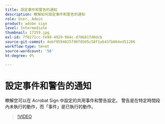 ```yaml
---
title: 設定事件和警告的通知
description: 瞭解如何設定事件和警告的通知
role: User, Admin
product: adobe sign
level: Intermediate
thumbnail: 17359.jpg
exl-id: 7f8271cc-fe90-4929-964c-d78681fd0dcb
source-git-commit: 4ebf9594025f98f0505c58f1ab43fb864ed51206
workflow-type: tm+mt
source-wordcount: '56'
ht-degree: 0%

---
```


# 設定事件和警告的通知

瞭解您可以在 Acrobat Sign 中設定的共用事件和警告設定。 警告是在特定時間段內未執行的動作，而「事件」是已執行的動作。

>[!VIDEO](https://video.tv.adobe.com/v/343589?quality=12&learn=on&hidetitle=true)
